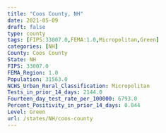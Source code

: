 ```yaml
---
title: "Coos County, NH"
date: 2021-05-09
draft: false
type: county
tags: [FIPS:33007.0,FEMA:1.0,Micropolitan,Green]
categories: [NH]
County: Coos County
State: NH
FIPS: 33007.0
FEMA_Region: 1.0
Population: 31563.0
NCHS_Urban_Rural_Classification: Micropolitan
Tests_in_prior_14_days: 2144.0
Fourteen_day_test_rate_per_100000: 6793.0
Percent_Positivity_in_prior_14_days: 0.044
Level: Green
url: /states/NH/coos-county
---
```



